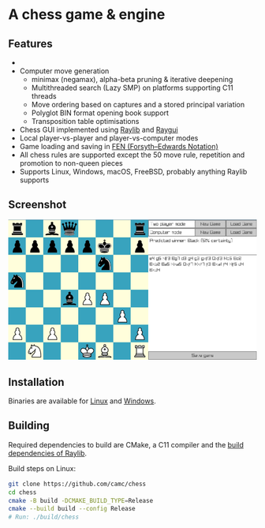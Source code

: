 # A chess game & engine

## Features
- 
- Computer move generation
    - minimax (negamax), alpha-beta pruning & iterative deepening
    - Multithreaded search (Lazy SMP) on platforms supporting C11 threads
    - Move ordering based on captures and a stored principal variation
    - Polyglot BIN format opening book support
    - Transposition table optimisations
- Chess GUI implemented using [Raylib](https://github.com/raysan5/raylib) and [Raygui](https://github.com/raysan5/raygui)
- Local player-vs-player and player-vs-computer modes
- Game loading and saving in [FEN (Forsyth–Edwards Notation)](https://en.wikipedia.org/wiki/Forsyth%E2%80%93Edwards_Notation)
- All chess rules are supported except the 50 move rule, repetition and promotion to non-queen pieces
- Supports Linux, Windows, macOS, FreeBSD, probably anything Raylib supports

## Screenshot
![](screenshot.png)

## Installation
Binaries are available for [Linux](https://github.com/camc/chess/releases/download/v0/game-build-linux-amd64.zip) and [Windows](https://github.com/camc/chess/releases/download/v0/game-build-windows-amd64.zip).

## Building

Required dependencies to build are CMake, a C11 compiler and the [build dependencies of Raylib](https://github.com/raysan5/raylib/wiki/Working-on-GNU-Linux/4eec3af730128bdb5f85553b37a325a853034ae7).  

Build steps on Linux:
```sh
git clone https://github.com/camc/chess
cd chess
cmake -B build -DCMAKE_BUILD_TYPE=Release
cmake --build build --config Release
# Run: ./build/chess
```